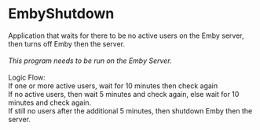 # EmbyShutdown
Application that waits for there to be no active users on the Emby server, then turns off Emby then the server.
<br/> <br/>
<i>This program needs to be run on the Emby Server.</i>
<br/> <br/>
Logic Flow:<br/>
If one or more active users, wait for 10 minutes then check again <br/>
If no active users, then wait 5 minutes and check again, else wait for 10 minutes and check again. <br/>
If still no users after the additional 5 minutes, then shutdown Emby then the server.<br/>
